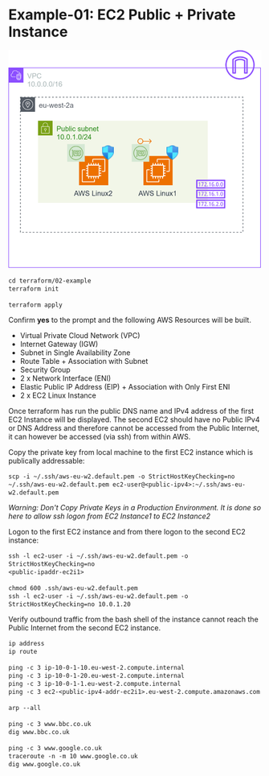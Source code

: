 # Example-01: EC2 Public + Private Instance

![EX02](example-02.drawio.svg)

```
cd terraform/02-example
terraform init

terraform apply
```
Confirm **yes** to the prompt and the following AWS Resources will be built.

- Virtual Private Cloud Network (VPC)
- Internet Gateway (IGW)
- Subnet in Single Availability Zone
- Route Table + Association with Subnet
- Security Group
- 2 x Network Interface (ENI)
- Elastic Public IP Address (EIP) + Association with Only First ENI
- 2 x EC2 Linux Instance

Once terraform has run the public DNS name and IPv4 address of the first EC2 Instance will be displayed. The second EC2 should have no Public IPv4 or DNS Address and therefore cannot be accessed from the Public Internet, it can however be accessed (via ssh) from within AWS.

Copy the private key from local machine to the first EC2 instance which is publically addressable: 

```
scp -i ~/.ssh/aws-eu-w2.default.pem -o StrictHostKeyChecking=no ~/.ssh/aws-eu-w2.default.pem ec2-user@<public-ipv4>:~/.ssh/aws-eu-w2.default.pem
```
*Warning: Don't Copy Private Keys in a Production Environment. It is done so here to allow ssh logon from EC2 Instance1 to EC2 Instance2*

Logon to the first EC2 instance and from there logon to the second EC2 instance:

```
ssh -l ec2-user -i ~/.ssh/aws-eu-w2.default.pem -o StrictHostKeyChecking=no
<public-ipaddr-ec2i1>

chmod 600 .ssh/aws-eu-w2.default.pem
ssh -l ec2-user -i ~/.ssh/aws-eu-w2.default.pem -o StrictHostKeyChecking=no 10.0.1.20
```
Verify outbound traffic from the bash shell of the instance cannot reach the Public Internet from the second EC2 instance.

```
ip address
ip route

ping -c 3 ip-10-0-1-10.eu-west-2.compute.internal
ping -c 3 ip-10-0-1-20.eu-west-2.compute.internal
ping -c 3 ip-10-0-1-1.eu-west-2.compute.internal
ping -c 3 ec2-<public-ipv4-addr-ec2i1>.eu-west-2.compute.amazonaws.com

arp --all

ping -c 3 www.bbc.co.uk
dig www.bbc.co.uk

ping -c 3 www.google.co.uk
traceroute -n -m 10 www.google.co.uk
dig www.google.co.uk
```

